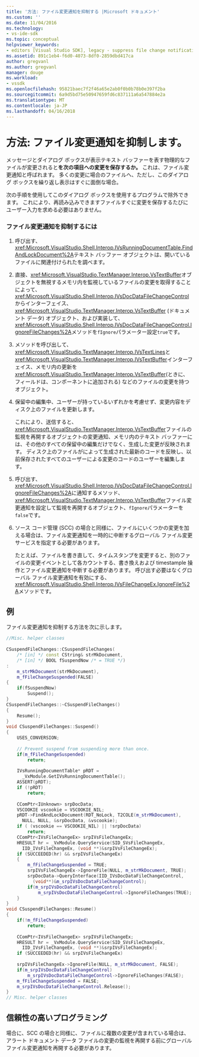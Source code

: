 ```yaml
---
title: '方法: ファイル変更通知を抑制する |Microsoft ドキュメント'
ms.custom: ''
ms.date: 11/04/2016
ms.technology:
- vs-ide-sdk
ms.topic: conceptual
helpviewer_keywords:
- editors [Visual Studio SDK], legacy - suppress file change notification
ms.assetid: 891c1eb4-f6d0-4073-8df0-2859dbd417ca
author: gregvanl
ms.author: gregvanl
manager: douge
ms.workload:
- vssdk
ms.openlocfilehash: 95821baec7f2f46a65e2ab0f0b0b78b0e397f2ba
ms.sourcegitcommit: 6a9d5bd75e50947659fd6c837111a6a547884e2a
ms.translationtype: MT
ms.contentlocale: ja-JP
ms.lasthandoff: 04/16/2018
---
```

# <a name="how-to-suppress-file-change-notifications"></a>方法: ファイル変更通知を抑制します。
メッセージとダイアログ ボックスが表示テキスト バッファーを表す物理的なファイルが変更されると**を次の項目への変更を保存するか。** これは、ファイル変更通知と呼ばれます。 多くの変更に場合のファイルへ、ただし、このダイアログ ボックスを繰り返し表示はすぐに面倒な場合。  
  
 次の手順を使用してこのダイアログ ボックスを使用するプログラムで除外できます。 これにより、再読み込みできますファイルすぐに変更を保存するたびにユーザー入力を求める必要はありません。  
  
### <a name="to-suppress-file-change-notification"></a>ファイル変更通知を抑制するには  
  
1.  呼び出す、<xref:Microsoft.VisualStudio.Shell.Interop.IVsRunningDocumentTable.FindAndLockDocument%2A>テキスト バッファー オブジェクトは、開いているファイルに関連付けられたを調べます。  
  
2.  直接、<xref:Microsoft.VisualStudio.TextManager.Interop.VsTextBuffer>オブジェクトを無視するメモリ内を監視しているファイルの変更を取得することによって、<xref:Microsoft.VisualStudio.Shell.Interop.IVsDocDataFileChangeControl>からインターフェイス、 <xref:Microsoft.VisualStudio.TextManager.Interop.VsTextBuffer> (ドキュメント データ) オブジェクト、および実装して、<xref:Microsoft.VisualStudio.Shell.Interop.IVsDocDataFileChangeControl.IgnoreFileChanges%2A>メソッドを`fIgnore`パラメーター設定`true`です。  
  
3.  メソッドを呼び出して、<xref:Microsoft.VisualStudio.TextManager.Interop.IVsTextLines>と<xref:Microsoft.VisualStudio.TextManager.Interop.IVsTextBuffer>インターフェイス、メモリ内の更新を<xref:Microsoft.VisualStudio.TextManager.Interop.VsTextBuffer>(ときに、フィールドは、コンポーネントに追加される) などのファイルの変更を持つオブジェクト。  
  
4.  保留中の編集中、ユーザーが持っているいずれかを考慮せず、変更内容をディスク上のファイルを更新します。  
  
     これにより、送信すると、<xref:Microsoft.VisualStudio.TextManager.Interop.VsTextBuffer>ファイルの監視を再開するオブジェクトの変更通知、メモリ内のテキスト バッファーには、その他のすべての保留中の編集だけでなく、生成した変更が反映されます。 ディスク上のファイルがによって生成された最新のコードを反映し、以前保存されたすべてのユーザーによる変更のコードのユーザーを編集します。  
  
5.  呼び出す、<xref:Microsoft.VisualStudio.Shell.Interop.IVsDocDataFileChangeControl.IgnoreFileChanges%2A>に通知するメソッド、<xref:Microsoft.VisualStudio.TextManager.Interop.VsTextBuffer>ファイル変更通知を設定して監視を再開するオブジェクト、`fIgnore`パラメーターを`false`です。  
  
6.  ソース コード管理 (SCC) の場合と同様に、ファイルにいくつかの変更を加える場合は、ファイル変更通知を一時的に中断するグローバル ファイル変更サービスを指定する必要があります。  
  
     たとえば、ファイルを書き直して、タイムスタンプを変更すると、別のファイルの変更イベントとして各カウントする、書き換えおよび timestample 操作とファイル変更通知を中断する必要があります。 呼び出す必要はなくグローバル ファイル変更通知を有効にする、<xref:Microsoft.VisualStudio.Shell.Interop.IVsFileChangeEx.IgnoreFile%2A>メソッドです。  
  
## <a name="example"></a>例  
 ファイル変更通知を抑制する方法を次に示します。  
  
```cpp  
//Misc. helper classes  
  
CSuspendFileChanges::CSuspendFileChanges(  
    /* [in] */ const CString& strMkDocument,   
    /* [in] */ BOOL fSuspendNow /* = TRUE */)   
:  
    m_strMkDocument(strMkDocument),  
    m_fFileChangeSuspended(FALSE)  
{  
    if(fSuspendNow)  
        Suspend();  
}  
CSuspendFileChanges::~CSuspendFileChanges()  
{  
    Resume();  
}  
void CSuspendFileChanges::Suspend()  
{  
    USES_CONVERSION;  
  
    // Prevent suspend from suspending more than once.  
    if(m_fFileChangeSuspended)  
        return;  
  
    IVsRunningDocumentTable* pRDT =   
      _VxModule.GetIVsRunningDocumentTable();  
    ASSERT(pRDT);  
    if (!pRDT)  
        return;  
  
    CComPtr<IUnknown> srpDocData;  
    VSCOOKIE vscookie = VSCOOKIE_NIL;  
    pRDT->FindAndLockDocument(RDT_NoLock, T2COLE(m_strMkDocument),    
      NULL, NULL, &srpDocData, &vscookie);  
    if ( (vscookie == VSCOOKIE_NIL) || !srpDocData)  
        return;  
    CComPtr<IVsFileChangeEx> srpIVsFileChangeEx;  
    HRESULT hr = _VxModule.QueryService(SID_SVsFileChangeEx,   
      IID_IVsFileChangeEx, (void **)&srpIVsFileChangeEx);  
    if (SUCCEEDED(hr) && srpIVsFileChangeEx)  
    {  
        m_fFileChangeSuspended = TRUE;  
        srpIVsFileChangeEx->IgnoreFile(NULL, m_strMkDocument, TRUE);   
        srpDocData->QueryInterface(IID_IVsDocDataFileChangeControl,   
          (void**)&m_srpIVsDocDataFileChangeControl);  
        if(m_srpIVsDocDataFileChangeControl)  
            m_srpIVsDocDataFileChangeControl->IgnoreFileChanges(TRUE);  
    }  
}  
void CSuspendFileChanges::Resume()  
{  
    if(!m_fFileChangeSuspended)  
        return;  
  
    CComPtr<IVsFileChangeEx> srpIVsFileChangeEx;  
    HRESULT hr = _VxModule.QueryService(SID_SVsFileChangeEx,   
      IID_IVsFileChangeEx, (void **)&srpIVsFileChangeEx);  
    if (SUCCEEDED(hr) && srpIVsFileChangeEx)  
  
    srpIVsFileChangeEx->IgnoreFile(NULL, m_strMkDocument, FALSE);   
    if(m_srpIVsDocDataFileChangeControl)  
        m_srpIVsDocDataFileChangeControl->IgnoreFileChanges(FALSE);  
    m_fFileChangeSuspended = FALSE;  
    m_srpIVsDocDataFileChangeControl.Release();  
}  
// Misc. helper classes  
```  
  
## <a name="robust-programming"></a>信頼性の高いプログラミング  
 場合に、SCC の場合と同様に、ファイルに複数の変更が含まれている場合は、アラート ドキュメント データ ファイルの変更の監視を再開する前にグローバル ファイル変更通知を再開する必要があります。